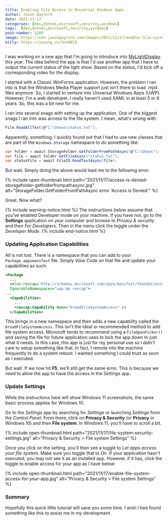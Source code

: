 ```yaml
---
title: Enabling File Access in Universal Windows Apps
author: Jason Gaylord
date: 2021-11-17
categories: [dev,dotnet,microsoft,security,windows]
tags:  [dev,dotnet,microsoft,security,windows]
post-number: 1209
image: https://cdn.jasongaylord.com/images/2021/11/17/enable-file-system-access-for-your-app.jpg
bitly: https://jasong.us/3nn9NlO
---
```


I was working on a new app that I'm going to introduce into [MyLightDisplay](https://jasong.us/mylightdisplay) this year. The idea behind the app is that I'd use another app that I have to output the current status of the light show. Based on the status, I'd kick off a corresponding video for the display.

I started with a Classic WinForms application. However, the problem I ran into is that the Windows Media Player support just isn't there to load .mp4 files anymore. So, I started to venture into Universal Windows Apps (UWP). However, I'm a web developer. I really haven't used XAML in at least 5 or 6 years. So, this was a bit new for me.

I ran into several snags with setting up the application. One of the biggest snags I ran into was access to the file system. I mean, what's wrong with:

```csharp
File.ReadAllText(@"C:\Shows\status.txt");
```

Apparently, something. I quickly found out that I had to use new classes that are part of the `Windows.Storage` namespace to do something like:

```csharp
var folder = await StorageFolder.GetFolderFromPathAsync(@"C:\Shows");
var file = await folder.GetFileAsync("status.txt");
var statusFile = await FileIO.ReadTextAsync(file);
```

But wait. Simply doing the above would lead me to the following error:

{% include open-thumbnail.html path="2021/11/17/access-is-denied-storagefolder-getfolderfrompathasync.jpg" alt="StorageFolder.GetFolderFromPathAsync error 'Access is Denied'" %}

Great. Now what?

{% include warning-notice.html %}
The instructions below assume that you've enabled Developer mode on your machine. If you have not, go to the <strong>Settings</strong> application on your computer and browse to <i>Privacy & security</i> and then <i>For Developers</i>. Then in the menu click the toggle under the <i>Developer Mode</i>.
{% include end-notice.html %}

### Updating Application Capabilities
All is not lost. There is a namespace that you can add to your `Package.appxmanifest` file. Simply _View Code_ on that file and update your capabilities as such:

```xml
<Package
  ...
  xmlns:rescap="http://schemas.microsoft.com/appx/manifest/foundation/windows10/restrictedcapabilities"
  IgnorableNamespaces="uap mp rescap">
...
  <Capabilities>
    ...
	<rescap:Capability Name="broadFileSystemAccess" />  
  </Capabilities>
```

This brings in a new namespace and then adds a new capability called the `broadFileSystemAccess`. This isn't the ideal or recommended method to add file system access. Microsoft tends to recommend using a `FileOpenPicker()` and saving the file for future application uses to lock the app down to just what it needs. In this case, this app is just for my personal use so I didn't care to setup something like that. In fact, I remote into the machine frequently to do a system reboot. I wanted something I could trust as soon as I executed.

But wait. If we now hit **F5**, we'll still get the same error. This is because we need to allow the app to have the access in the _Settings_ app.

### Update Settings
While the instructions here will show Windows 11 screenshots, the same basic process applies for Windows 10.

Go to the _Settings_ app by searching for _Settings_ or launching _Settings_ from the _Control Panel_. From there, click on **Privacy & Security** (or **Privacy** in Windows 10) and then **File system**. In Windows 11, you'll have to scroll a bit. 

{% include open-thumbnail.html path="2021/11/17/file-system-security-settings.jpg" alt="Privacy & Security > File system Settings" %}

Once you click on the setting, you'll then see a toggle to _Let apps access your file system_. Make sure you toggle that to _On_. If your application hasn't executed, you may not see it as an installed app. However, if it has, click the toggle to enable access for your app as I have below:

{% include open-thumbnail.html path="2021/11/17/enable-file-system-access-for-your-app.jpg" alt="Privacy & Security > File system Settings" %}

### Summary
Hopefully this quick little tutorial will save you some time. I wish I had found something like this to assist me in my development.